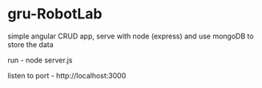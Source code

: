 # gru-RobotLab
simple angular CRUD app, serve with node (express) and use mongoDB to store the data

run - node server.js

listen to port - http://localhost:3000
